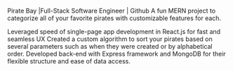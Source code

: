 
Pirate Bay |Full-Stack Software Engineer | Github
A fun MERN project to categorize all of your favorite pirates with customizable features for each.

Leveraged speed of single-page app development in React.js for fast and seamless UX
Created a custom algorithm to sort your pirates based on several parameters such as when they were created or by alphabetical order.
Developed back-end with Express framework and MongoDB for their flexible structure and ease of data access.
